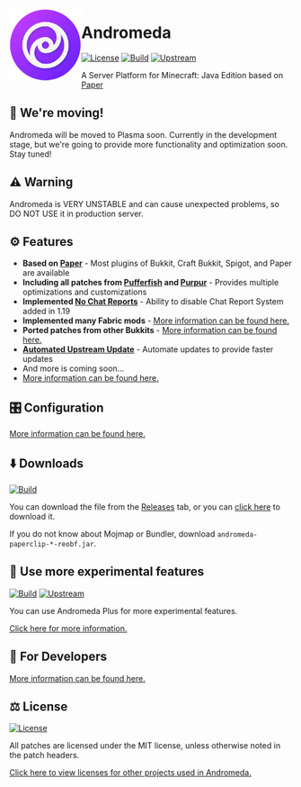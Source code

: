 <img src=".github/assets/logo.png" align="left" id="header" width="128px"></img>

# Andromeda
[![License](https://img.shields.io/github/license/TeamEarendel/Andromeda?style=flat-square)](LICENSE.md)
[![Build](https://img.shields.io/github/actions/workflow/status/TeamEarendel/Andromeda/build.yml?branch=ver/1.19.3&logo=github&style=flat-square)](https://github.com/TeamEarendel/Andromeda/actions/workflows/build.yml?query=branch:ver/1.19.3)
[![Upstream](https://img.shields.io/github/actions/workflow/status/TeamEarendel/Updater/andromeda.yml?label=upstream&logo=github&style=flat-square)](https://github.com/TeamEarendel/Updater/actions/workflows/andromeda.yml)

A Server Platform for Minecraft: Java Edition based on [Paper](https://github.com/PaperMC/Paper)

## 🌠 We're moving!
Andromeda will be moved to Plasma soon. Currently in the development stage, but we're going to provide more functionality and optimization soon. Stay tuned!

## ⚠️ Warning
Andromeda is VERY UNSTABLE and can cause unexpected problems, so DO NOT USE it in production server.

## ⚙️ Features
- **Based on [Paper](https://github.com/PaperMC/Paper)** - Most plugins of Bukkit, Craft Bukkit, Spigot, and Paper are available
- **Including all patches from [Pufferfish](https://github.com/pufferfish-gg/Pufferfish) and [Purpur](https://github.com/PurpurMC/Purpur)** - Provides multiple optimizations and customizations
- **Implemented [No Chat Reports](https://modrinth.com/mod/no-chat-reports)** - Ability to disable Chat Report System added in 1.19
- **Implemented many Fabric mods** - [More information can be found here.](https://github.com/TeamEarendel/Andromeda/wiki/Implemented-Bukkits-&-Mods#implemented-mods)
- **Ported patches from other Bukkits** - [More information can be found here.](https://github.com/TeamEarendel/Andromeda/wiki/Implemented-Bukkits-&-Mods#ported-bukkits)
- **[Automated Upstream Update](https://github.com/TeamEarendel/Updater)** - Automate updates to provide faster updates
- And more is coming soon...
- [More information can be found here.](https://github.com/TeamEarendel/Andromeda/wiki/Added-Features)

## 🎛️ Configuration
[More information can be found here.](https://github.com/TeamEarendel/Andromeda/wiki/Configurations)

## ⬇️ Downloads
[![Build](https://img.shields.io/github/actions/workflow/status/TeamEarendel/Andromeda/build.yml?branch=ver/1.19.3&logo=github&style=flat-square)](https://github.com/TeamEarendel/Andromeda/actions/workflows/build.yml?query=branch:ver/1.19.3)

You can download the file from the [Releases](https://github.com/TeamEarendel/Andromeda/releases) tab, or you can [click here](https://github.com/TeamEarendel/Andromeda/releases/download/latest-1.19.3/andromeda-paperclip-1.19.3-R0.1-SNAPSHOT-reobf.jar) to download it.

If you do not know about Mojmap or Bundler, download `andromeda-paperclip-*-reobf.jar`.

## 🧪 Use more experimental features
[![Build](https://img.shields.io/github/actions/workflow/status/TeamEarendel/AndromedaPlus/build.yml?branch=matter/1.19.3&logo=github&style=flat-square)](https://github.com/TeamEarendel/AndromedaPlus/actions/workflows/build.yml?query=branch:matter/1.19.3)
[![Upstream](https://img.shields.io/github/actions/workflow/status/TeamEarendel/Updater/andromedaplus.yml?label=upstream&logo=github&style=flat-square)](https://github.com/TeamEarendel/Updater/actions/workflows/andromedaplus.yml)

You can use Andromeda Plus for more experimental features.

[Click here for more information.](https://github.com/TeamEarendel/AndromedaPlus)

## 🔧 For Developers
[More information can be found here.](https://github.com/TeamEarendel/Andromeda/wiki/For-Developers)

## ⚖️ License
[![License](https://img.shields.io/github/license/TeamEarendel/Andromeda?style=flat-square)](LICENSE.md)

All patches are licensed under the MIT license, unless otherwise noted in the patch headers.

[Click here to view licenses for other projects used in Andromeda.](https://github.com/TeamEarendel/Andromeda/wiki/Implemented-Bukkits-&-Mods)

